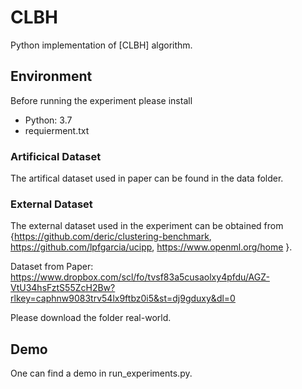 # CLBH

 Python implementation of [CLBH] algorithm. 


## Environment

Before running the experiment please install 
- Python: 3.7
-   requierment.txt

### Artificical Dataset
The artifical dataset used in paper can be found in the  data folder.


### External  Dataset
The external dataset used in the experiment can be obtained from {https://github.com/deric/clustering-benchmark,
https://github.com/lpfgarcia/ucipp, https://www.openml.org/home }.

Dataset from Paper: https://www.dropbox.com/scl/fo/tvsf83a5cusaolxy4pfdu/AGZ-VtU34hsFztS55ZcH2Bw?rlkey=caphnw9083trv54lx9ftbz0i5&st=dj9gduxy&dl=0

Please download the folder real-world. 

## Demo

One can find a demo in run_experiments.py.

